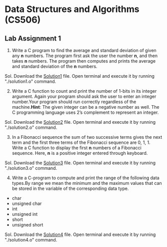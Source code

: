 # Data Structures and Algorithms (CS506)
## Lab Assignment 1

1.  Write a C program to find the average and standard deviation of given any **n** numbers. The program first ask the user the number **n**, and then takes **n**
numbers. The program then computes and prints the average and standard deviation of the **n** numbers.

Sol. Download the [Solution1](solution1.o) file. Open terminal and execute it by running "./solution1.o" command. 
  
  
2.  Write a C function to count and print the number of 1-bits in its integer argument. Again your program should ask the user to enter an integer number.Your program should run correctly regardless of the machine.**Hint**: The given integer can be a negative number as well. The C programming language uses 2’s complement to represent an integer.

Sol. Download the [Solution2](solution2.o) file. Open terminal and execute it by running "./solution2.o" command. 
  
3.  In a Fibonacci sequence the sum of two successive terms gives the next term and the first three terms of the Fibonacci sequence are 0, 1, 1. Write a C function
to display the first **n** numbers of a Fibonacci sequence. Here, **n** is a positive integer entered through keyboard.

Sol. Download the [Solution3](solution3.o) file. Open terminal and execute it by running "./solution3.o" command.

4.  Write a C-program to compute and print the range of the following data types.By range we mean the minimum and the maximum values that can be stored in the variable of the corresponding data type.
* char
* unsigned char
* int
* unsigned int
* short
* unsigned short

Sol. Download the [Solution4](solution4.o) file. Open terminal and execute it by running "./solution4.o" command.
